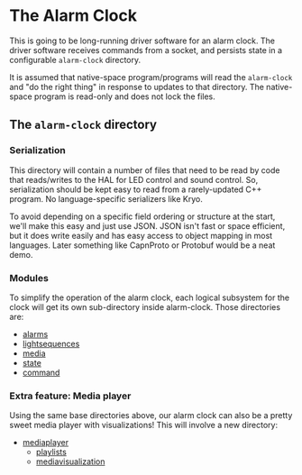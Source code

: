 # The Alarm Clock
This is going to be long-running driver software for an alarm clock. The driver software receives commands from a socket, and persists state in a configurable `alarm-clock` directory.

It is assumed that native-space program/programs will read the `alarm-clock` and "do the right thing" in response to updates to that directory. The native-space program is read-only and does not lock the files.

## The `alarm-clock` directory
### Serialization
This directory will contain a number of files that need to be read by code that reads/writes to the HAL for LED control and sound control. So, serialization should be kept
easy to read from a rarely-updated C++ program. No language-specific serializers like Kryo.

To avoid depending on a specific field ordering or structure at the start, we'll make this easy and just use JSON. JSON isn't fast or space efficient, but it does write easily and has easy access to object mapping
in most languages. Later something like CapnProto or Protobuf would be a neat demo.

### Modules
To simplify the operation of the alarm clock, each logical subsystem for the clock will get its own sub-directory inside alarm-clock. Those directories are: 
* [alarms](alarms.md)
* [lightsequences](lightsequences.md)
* [media](media.md)
* [state](media.md)
* [command](command.md)

### Extra feature: Media player
Using the same base directories above, our alarm clock can also be a pretty sweet media player with visualizations! This will involve a new directory:
* [mediaplayer](mediaplayer/)
  * [playlists](mediaplayer/playlists.md)
  * [mediavisualization](mediaplayer/mediavisualization.md)
